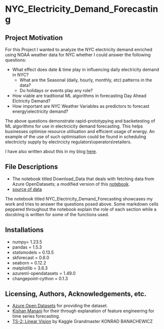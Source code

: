 # NYC_Electricity_Demand_Forecasting

## Project Motivation
For this Project I wanted to analyze the NYC electricity demand enriched using NOAA weather data for NYC whether I could answer the following questions:
- What effect does date & time play in influencing daily electricity demand in NYC?
    - What are the Seasonal (daily, hourly, monthly, etc) patterns in the data?
    - Do holidays or events play any role?
- How viable are traditional ML algorithms in forecasting Day Ahead Elctricity Demand?
- How important are NYC Weather Variables as predictors to forecast energy\electricity demand?

The above questions demonstrate rapid-prototypying and backetesting of ML algorithms for use in electrcicity demand forecasting. This helps businesses optimise resource utilisation and efficient usage of energy. An example of the use of such optimisation could be found in scheduling electrcicty supply by electrcicty regulators\operators\retailers.

I have also written about this in my blog [here](https://satyajitovelil.github.io/posts/nyc-electricity-demand-forecasting/).

## File Descriptions
- The notebook titled Download_Data that deals with fetching data from Azure OpenDatasets; a modified version of this [notebook](https://github.com/Azure/OpenDatasetsNotebooks/blob/master/tutorials/energy-join/01-energy-join-weather-in-pandas.ipynb).
- [source of data](https://notebooks.azure.com/frlazzeri/projects/automatedml-ms-build/html/nyc_energy.csv)

The notebook titled NYC_Electricity_Demand_Forecasting showcases my work and tries to answer the questions posed above. Some markdown cells peppered throughout the notebook explain the role of each section while a docstring is written for some of the functions used.

## Installations
- numpy= 1.23.5
- pandas = 1.5.3
- statsmodels = 0.13.5
- skforecast = 0.6.0
- seaborn = 0.12.2
- matplotlib = 3.6.3
- azureml-opendatasets = 1.49.0
- changepoint-cython = 0.1.3

## Licensing, Authors, Acknowledgements, etc.
- [Azure Open Datasets](https://azure.microsoft.com/en-us/products/open-datasets) for providing the dataset. 
- [Kishan Manani](https://github.com/trainindata/feature-engineering-for-time-series-forecasting) for their through explanation of feature engineering for time series forecasting.
- [TS-2: Linear Vision](https://www.kaggle.com/code/konradb/ts-2-linear-vision#Beyond-ARMA) by Kaggle Grandmaster KONRAD BANACHEWICZ